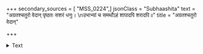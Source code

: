 +++
secondary_sources = [ "MSS_0224",]
jsonClass = "Subhaashita"
text = "अग्रतश्चतुरो वेदान् पृष्ठतः सशरं धनुः।  \nउभाभ्यां च समर्थोऽहं शापादपि शरादपि॥"
title = "अग्रतश्चतुरो वेदान्"

+++

<details><summary>Text</summary>

अग्रतश्चतुरो वेदान् पृष्ठतः सशरं धनुः।  
उभाभ्यां च समर्थोऽहं शापादपि शरादपि॥
</details>
